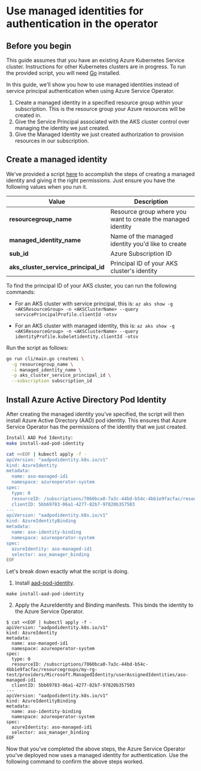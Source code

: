 # Use managed identities for authentication in the operator

## Before you begin
This guide assumes that you have an existing Azure Kubernetes Service cluster. Instructions for other Kubernetes clusters are in progress. To run the provided script, you will need [Go](https://golang.org/) installed.

In this guide, we'll show you how to use managed identities instead of service principal authentication when using Azure Service Operator.

1. Create a managed identity in a specified resource group within your subscription. This is the resource group your Azure resources will be created in.
2. Give the Service Principal associated with the AKS cluster control over managing the identity we just created.
3. Give the Managed Identity we just created authorization to provision resources in our subscription.

## Create a managed identity
We've provided a script [here](./../../cli/main.go) to accomplish the steps of creating a managed identity and giving it the right permissions. Just ensure you have the following values when you run it.

| Value | Description |
|---------|---------|
|**resourcegroup_name**               |   Resource group where you want to create the managed identity      |
|**managed_identity_name**            | Name of the managed identity you'd like to create
|**sub_id**                           | Azure Subscription ID
|**aks_cluster_service_principal_id** | Principal ID of your AKS cluster's identity 

To find the principal ID of your AKS cluster, you can run the following commands:

- For an AKS cluster with service principal, this is:
 ```az aks show -g <AKSResourceGroup> -n <AKSClusterName> --query servicePrincipalProfile.clientId -otsv```

- For an AKS cluster with managed identity, this is: ```az aks show -g <AKSResourceGroup> -n <AKSClusterName> --query identityProfile.kubeletidentity.clientId -otsv```

Run the script as follows:

```sh
go run cli/main.go createmi \
  -g resourcegroup_name \
  -i managed_identity_name \
  -p aks_cluster_service_principal_id \
  --subscription subscription_id
```

## Install Azure Active Directory Pod Identity
After creating the managed identity you've specified, the script will then install Azure Active Directory (AAD) pod identity. This ensures that Azure Service Operator has the permissions of the identity that we just created.

```bash
Install AAD Pod Identity:
make install-aad-pod-identity

cat <<EOF | kubectl apply -f -
apiVersion: "aadpodidentity.k8s.io/v1"
kind: AzureIdentity
metadata:
  name: aso-managed-id1
  namespace: azureoperator-system
spec:
  type: 0
  resourceID: /subscriptions/7060bca0-7a3c-44bd-b54c-4bb1e9facfac/resourcegroups/my-rg-test/providers/Microsoft.ManagedIdentity/userAssignedIdentities/aso-managed-id1
  clientID: 5bb69783-06a1-4277-82b7-97820b357503
---
apiVersion: "aadpodidentity.k8s.io/v1"
kind: AzureIdentityBinding
metadata:
  name: aso-identity-binding
  namespace: azureoperator-system
spec:
  azureIdentity: aso-managed-id1
  selector: aso_manager_binding
EOF
```

Let's break down exactly what the script is doing.

1. Install [aad-pod-identity](https://github.com/Azure/aad-pod-identity).

  ```shell
  make install-aad-pod-identity
  ```


2. Apply the AzureIdentity and Binding manifests. This binds the identity to the Azure Service Operator.

  ```console
  $ cat <<EOF | kubectl apply -f -
  apiVersion: "aadpodidentity.k8s.io/v1"
  kind: AzureIdentity
  metadata:
    name: aso-managed-id1
    namespace: azureoperator-system
  spec:
    type: 0
    resourceID: /subscriptions/7060bca0-7a3c-44bd-b54c-4bb1e9facfac/resourcegroups/my-rg-test/providers/Microsoft.ManagedIdentity/userAssignedIdentities/aso-managed-id1
    clientID: 5bb69783-06a1-4277-82b7-97820b357503
  ---
  apiVersion: "aadpodidentity.k8s.io/v1"
  kind: AzureIdentityBinding
  metadata:
    name: aso-identity-binding
    namespace: azureoperator-system
  spec:
    azureIdentity: aso-managed-id1
    selector: aso_manager_binding
  EOF
  ```

  Now that you've completed the above steps, the Azure Service Operator you've deployed now uses a managed identity for authentication. Use the following command to confirm the above steps worked.

  ```
